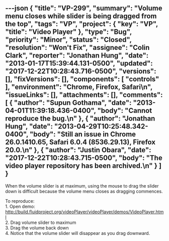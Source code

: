 ---json
{
  "title": "VP-299",
  "summary": "Volume menu closes while slider is being dragged from the top",
  "tags": "VP",
  "project": {
    "key": "VP",
    "title": "Video Player"
  },
  "type": "Bug",
  "priority": "Minor",
  "status": "Closed",
  "resolution": "Won't Fix",
  "assignee": "Colin Clark",
  "reporter": "Jonathan Hung",
  "date": "2013-01-17T15:39:44.131-0500",
  "updated": "2017-12-22T10:28:43.716-0500",
  "versions": [],
  "fixVersions": [],
  "components": [
    "controls"
  ],
  "environment": "Chrome, Firefox, Safari\n",
  "issueLinks": [],
  "attachments": [],
  "comments": [
    {
      "author": "Supun Gothama",
      "date": "2013-04-01T11:39:18.436-0400",
      "body": "Cannot reproduce the bug.\n"
    },
    {
      "author": "Jonathan Hung",
      "date": "2013-04-29T10:25:48.342-0400",
      "body": "Still an issue in Chrome 26.0.1410.65, Safari  6.0.4 (8536.29.13), Firefox 20.0.\n"
    },
    {
      "author": "Justin Obara",
      "date": "2017-12-22T10:28:43.715-0500",
      "body": "The video player repository has been archived.\n"
    }
  ]
}
---
When the volume slider is at maximum, using the mouse to drag the slider down is difficult because the volume menu closes as dragging commences.

To reproduce:\
1\. Open demo: <http://build.fluidproject.org/videoPlayer/videoPlayer/demos/VideoPlayer.html>\
2\. Drag volume slider to maximum\
3\. Drag the volume back down\
4\. Notice that the volume slider will disappear as you drag downward.

        